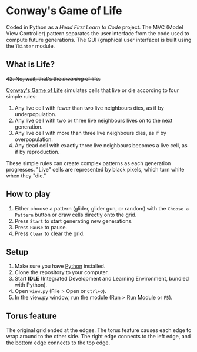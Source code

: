 # Conway's Game of Life
Coded in Python as a *Head First Learn to Code* project. The MVC (Model View Controller) pattern separates the user interface from the code used to compute future generations. The GUI (graphical user interface) is built using the `Tkinter` module.
## What is Life?
~~42. No, wait, that's the *meaning* of life.~~ 

[Conway's Game of Life](https://en.wikipedia.org/wiki/Conway%27s_Game_of_Life) simulates cells that live or die according to four simple rules:
1. Any live cell with fewer than two live neighbours dies, as if by underpopulation.
2. Any live cell with two or three live neighbours lives on to the next generation.
3. Any live cell with more than three live neighbours dies, as if by overpopulation.
4. Any dead cell with exactly three live neighbours becomes a live cell, as if by reproduction.

These simple rules can create complex patterns as each generation progresses. "Live" cells are represented by black pixels, which turn white when they "die."
## How to play
1. Either choose a pattern (glider, glider gun, or random) with the `Choose a Pattern` button or draw cells directly onto the grid.
2. Press `Start` to start generating new generations.
3. Press `Pause` to pause.
4. Press `Clear` to clear the grid.
## Setup
1. Make sure you have [Python](https://www.python.org/downloads/) installed.
2. Clone the repository to your computer.
3. Start **IDLE** (Integrated Development and Learning Environment, bundled with Python).
4. Open `view.py` (File > Open or `Ctrl+O`).
5. In the view.py window, run the module (Run > Run Module or `F5`).
## Torus feature
The original grid ended at the edges. The torus feature causes each edge to wrap around to the other side. The right edge connects to the left edge, and the bottom edge connects to the top edge. 
